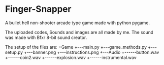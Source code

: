# Finger-Snapper
A bullet hell non-shooter arcade type game made with python pygame.

The uploaded codes, Sounds and images are all made by me. The sound was made with Bfxr 8-bit sound creator.

The setup of the files are:
+Game
+---main.py
+---game_methods.py
+---setup.py
+---banner.png
+---instructions.png
+---Audio
+------button.wav
+------coin2.wav
+------explosion.wav
+------instrumental.wav
